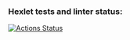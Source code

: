 ### Hexlet tests and linter status:
[![Actions Status](https://github.com/mikemoreen/fullstack-javascript-project-lvl3/workflows/hexlet-check/badge.svg)](https://github.com/mikemoreen/fullstack-javascript-project-lvl3/actions)